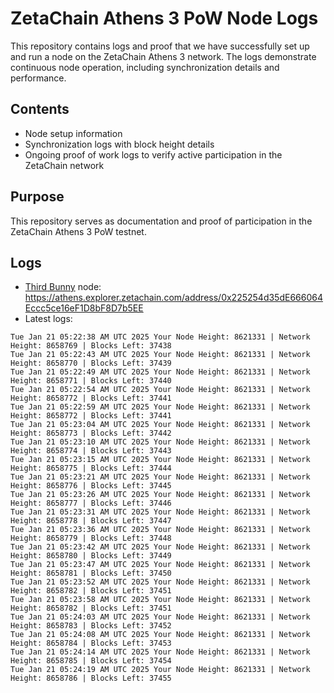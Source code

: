 # ZetaChain Athens 3 PoW Node Logs
This repository contains logs and proof that we have successfully set up and run a node on the ZetaChain Athens 3 network. The logs demonstrate continuous node operation, including synchronization details and performance.

## Contents
- Node setup information
- Synchronization logs with block height details
- Ongoing proof of work logs to verify active participation in the ZetaChain network

## Purpose
This repository serves as documentation and proof of participation in the ZetaChain Athens 3 PoW testnet.

## Logs

- [Third Bunny](https://thirdbunny.xyz/) node: https://athens.explorer.zetachain.com/address/0x225254d35dE666064Eccc5ce16eF1D8bF8D7b5EE
- Latest logs:
```
Tue Jan 21 05:22:38 AM UTC 2025 Your Node Height: 8621331 | Network Height: 8658769 | Blocks Left: 37438
Tue Jan 21 05:22:43 AM UTC 2025 Your Node Height: 8621331 | Network Height: 8658770 | Blocks Left: 37439
Tue Jan 21 05:22:49 AM UTC 2025 Your Node Height: 8621331 | Network Height: 8658771 | Blocks Left: 37440
Tue Jan 21 05:22:54 AM UTC 2025 Your Node Height: 8621331 | Network Height: 8658772 | Blocks Left: 37441
Tue Jan 21 05:22:59 AM UTC 2025 Your Node Height: 8621331 | Network Height: 8658772 | Blocks Left: 37441
Tue Jan 21 05:23:04 AM UTC 2025 Your Node Height: 8621331 | Network Height: 8658773 | Blocks Left: 37442
Tue Jan 21 05:23:10 AM UTC 2025 Your Node Height: 8621331 | Network Height: 8658774 | Blocks Left: 37443
Tue Jan 21 05:23:15 AM UTC 2025 Your Node Height: 8621331 | Network Height: 8658775 | Blocks Left: 37444
Tue Jan 21 05:23:21 AM UTC 2025 Your Node Height: 8621331 | Network Height: 8658776 | Blocks Left: 37445
Tue Jan 21 05:23:26 AM UTC 2025 Your Node Height: 8621331 | Network Height: 8658777 | Blocks Left: 37446
Tue Jan 21 05:23:31 AM UTC 2025 Your Node Height: 8621331 | Network Height: 8658778 | Blocks Left: 37447
Tue Jan 21 05:23:36 AM UTC 2025 Your Node Height: 8621331 | Network Height: 8658779 | Blocks Left: 37448
Tue Jan 21 05:23:42 AM UTC 2025 Your Node Height: 8621331 | Network Height: 8658780 | Blocks Left: 37449
Tue Jan 21 05:23:47 AM UTC 2025 Your Node Height: 8621331 | Network Height: 8658781 | Blocks Left: 37450
Tue Jan 21 05:23:52 AM UTC 2025 Your Node Height: 8621331 | Network Height: 8658782 | Blocks Left: 37451
Tue Jan 21 05:23:58 AM UTC 2025 Your Node Height: 8621331 | Network Height: 8658782 | Blocks Left: 37451
Tue Jan 21 05:24:03 AM UTC 2025 Your Node Height: 8621331 | Network Height: 8658783 | Blocks Left: 37452
Tue Jan 21 05:24:08 AM UTC 2025 Your Node Height: 8621331 | Network Height: 8658784 | Blocks Left: 37453
Tue Jan 21 05:24:14 AM UTC 2025 Your Node Height: 8621331 | Network Height: 8658785 | Blocks Left: 37454
Tue Jan 21 05:24:19 AM UTC 2025 Your Node Height: 8621331 | Network Height: 8658786 | Blocks Left: 37455
```
